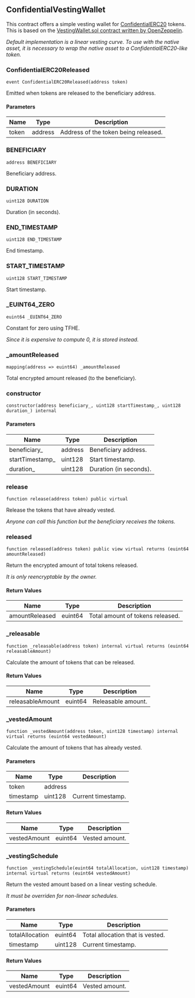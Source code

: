 ## ConfidentialVestingWallet

This contract offers a simple vesting wallet for [ConfidentialERC20](../token/ERC20/IConfidentialERC20.md) tokens. This
is based on the
[VestingWallet.sol contract written by OpenZeppelin](https://github.com/OpenZeppelin/openzeppelin-contracts/blob/release-v5.1/contracts/finance/VestingWallet.sol).

_Default implementation is a linear vesting curve. To use with the native asset, it is necessary to wrap the native
asset to a ConfidentialERC20-like token._

### ConfidentialERC20Released

```solidity
event ConfidentialERC20Released(address token)
```

Emitted when tokens are released to the beneficiary address.

#### Parameters

| Name  | Type    | Description                          |
| ----- | ------- | ------------------------------------ |
| token | address | Address of the token being released. |

### BENEFICIARY

```solidity
address BENEFICIARY
```

Beneficiary address.

### DURATION

```solidity
uint128 DURATION
```

Duration (in seconds).

### END_TIMESTAMP

```solidity
uint128 END_TIMESTAMP
```

End timestamp.

### START_TIMESTAMP

```solidity
uint128 START_TIMESTAMP
```

Start timestamp.

### \_EUINT64_ZERO

```solidity
euint64 _EUINT64_ZERO
```

Constant for zero using TFHE.

_Since it is expensive to compute 0, it is stored instead._

### \_amountReleased

```solidity
mapping(address => euint64) _amountReleased
```

Total encrypted amount released (to the beneficiary).

### constructor

```solidity
constructor(address beneficiary_, uint128 startTimestamp_, uint128 duration_) internal
```

#### Parameters

| Name             | Type    | Description            |
| ---------------- | ------- | ---------------------- |
| beneficiary\_    | address | Beneficiary address.   |
| startTimestamp\_ | uint128 | Start timestamp.       |
| duration\_       | uint128 | Duration (in seconds). |

### release

```solidity
function release(address token) public virtual
```

Release the tokens that have already vested.

_Anyone can call this function but the beneficiary receives the tokens._

### released

```solidity
function released(address token) public view virtual returns (euint64 amountReleased)
```

Return the encrypted amount of total tokens released.

_It is only reencryptable by the owner._

#### Return Values

| Name           | Type    | Description                      |
| -------------- | ------- | -------------------------------- |
| amountReleased | euint64 | Total amount of tokens released. |

### \_releasable

```solidity
function _releasable(address token) internal virtual returns (euint64 releasableAmount)
```

Calculate the amount of tokens that can be released.

#### Return Values

| Name             | Type    | Description        |
| ---------------- | ------- | ------------------ |
| releasableAmount | euint64 | Releasable amount. |

### \_vestedAmount

```solidity
function _vestedAmount(address token, uint128 timestamp) internal virtual returns (euint64 vestedAmount)
```

Calculate the amount of tokens that has already vested.

#### Parameters

| Name      | Type    | Description        |
| --------- | ------- | ------------------ |
| token     | address |                    |
| timestamp | uint128 | Current timestamp. |

#### Return Values

| Name         | Type    | Description    |
| ------------ | ------- | -------------- |
| vestedAmount | euint64 | Vested amount. |

### \_vestingSchedule

```solidity
function _vestingSchedule(euint64 totalAllocation, uint128 timestamp) internal virtual returns (euint64 vestedAmount)
```

Return the vested amount based on a linear vesting schedule.

_It must be overriden for non-linear schedules._

#### Parameters

| Name            | Type    | Description                      |
| --------------- | ------- | -------------------------------- |
| totalAllocation | euint64 | Total allocation that is vested. |
| timestamp       | uint128 | Current timestamp.               |

#### Return Values

| Name         | Type    | Description    |
| ------------ | ------- | -------------- |
| vestedAmount | euint64 | Vested amount. |
